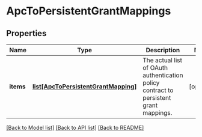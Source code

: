 # ApcToPersistentGrantMappings

## Properties
Name | Type | Description | Notes
------------ | ------------- | ------------- | -------------
**items** | [**list[ApcToPersistentGrantMapping]**](ApcToPersistentGrantMapping.md) | The actual list of OAuth authentication policy contract to persistent grant mappings. | [optional] 

[[Back to Model list]](../README.md#documentation-for-models) [[Back to API list]](../README.md#documentation-for-api-endpoints) [[Back to README]](../README.md)



